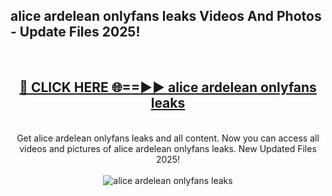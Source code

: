 <h2>alice ardelean onlyfans leaks Videos And Photos - Update Files 2025!</h2>
<br>
<div align="center">
<h2><a href="https://top-ai-tools.click/QrbHav" rel="nofollow">🔴 CLICK HERE 🌐==►► alice ardelean onlyfans leaks</a></h2>
<br>
Get alice ardelean onlyfans leaks and all content. Now you can access all videos and pictures of alice ardelean onlyfans leaks. New Updated Files 2025!
<br>
<br>
<a href="https://top-ai-tools.click/QrbHav" rel="nofollow" data-target="animated-image.originalLink"><img src="https://i.ibb.co.com/WyWwxjT/player-gif2.gif" alt="alice ardelean onlyfans leaks" style="max-width: 100%; display: inline-block;" data-target="animated-image.originalImage"></a>
</div>
<br>
